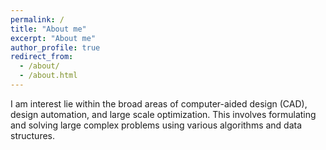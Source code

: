 ```yaml
---
permalink: /
title: "About me"
excerpt: "About me"
author_profile: true
redirect_from: 
  - /about/
  - /about.html
---
```


I am interest lie within the broad areas of computer-aided design (CAD), design automation, and large scale optimization. This involves formulating and solving large complex problems using various algorithms and data structures. 
